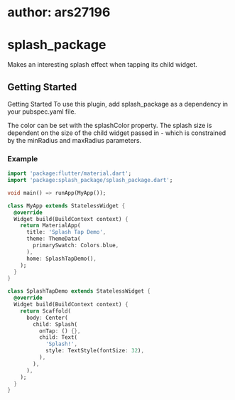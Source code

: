 # author: ars27196

# splash_package

Makes an interesting splash effect when tapping its child widget.

## Getting Started

Getting Started
To use this plugin, add splash_package as a dependency in your pubspec.yaml file.

The color can be set with the splashColor property. The splash size is dependent on the size of the child widget passed in - which is constrained by the minRadius and maxRadius parameters.

### Example
```dart
import 'package:flutter/material.dart';
import 'package:splash_package/splash_package.dart';

void main() => runApp(MyApp());

class MyApp extends StatelessWidget {
  @override
  Widget build(BuildContext context) {
    return MaterialApp(
      title: 'Splash Tap Demo',
      theme: ThemeData(
        primarySwatch: Colors.blue,
      ),
      home: SplashTapDemo(),
    );
  }
}

class SplashTapDemo extends StatelessWidget {
  @override
  Widget build(BuildContext context) {
    return Scaffold(
      body: Center(
        child: Splash(
          onTap: () {},
          child: Text(
            'Splash!',
            style: TextStyle(fontSize: 32),
          ),
        ),
      ),
    );
  }
}
```